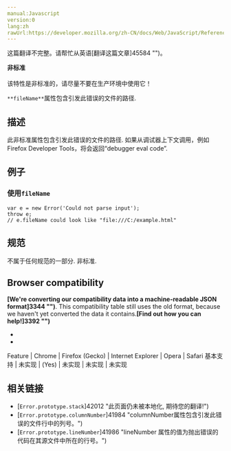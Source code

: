 ```yaml
---
manual:Javascript
version:0
lang:zh
rawUrl:https://developer.mozilla.org/zh-CN/docs/Web/JavaScript/Reference/Global_Objects/Error/fileName
---
```




这篇翻译不完整。请帮忙从英语[翻译这篇文章]45584 "")。






**非标准**<br></br>该特性是非标准的，请尽量不要在生产环境中使用它！





`**fileName**`属性包含引发此错误的文件的路径.


## 描述<a name="描述"></a>


此非标准属性包含引发此错误的文件的路径. 如果从调试器上下文调用，例如Firefox Developer Tools，将会返回“debugger eval code”.


## 例子<a name="例子"></a>

### 使用`fileName`<a name="使用_fileName"></a>

```
var e = new Error('Could not parse input');
throw e;
// e.fileName could look like "file:///C:/example.html"
```

## 规范<a name="规范"></a>


不属于任何规范的一部分. 非标准.


## Browser compatibility<a name="Browser_compatibility"></a>


**[We&#39;re converting our compatibility data into a machine-readable JSON format]3344 "")**. This compatibility table still uses the old format, because we haven&#39;t yet converted the data it contains.**[Find out how you can help!]3392 "")**


* 
* 

Feature | Chrome | Firefox (Gecko) | Internet Explorer | Opera | Safari 
基本支持 | 未实现 | (Yes) | 未实现 | 未实现 | 未实现 





## 相关链接<a name="相关链接"></a>

* [`Error.prototype.stack`]42012 "此页面仍未被本地化, 期待您的翻译!")<i></i>
* [`Error.prototype.columnNumber`]41984 "columnNumber属性包含引发此错误的文件行中的列号。")<i></i>
* [`Error.prototype.lineNumber`]41986 "lineNumber 属性的值为抛出错误的代码在其源文件中所在的行号。")<i></i>



